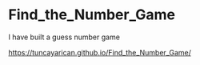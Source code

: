 # Find_the_Number_Game
I have built a guess number game

 https://tuncayarican.github.io/Find_the_Number_Game/
